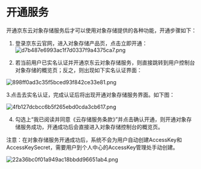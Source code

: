 # **开通服务**

开通京东云对象存储服务后才可以使用对象存储提供的各种功能，开通步骤如下：

1. 登录京东云官网，进入对象存储产品页，点击立即开通：
![d7b487e6993ac1f7d0337f9a4375ca7.png](http://img1.jcloudcs.com/cms/b41ff420-3169-4b38-9634-a5916eb7750f20180528162035.png)

2. 若当前用户已实名认证并开通京东云对象存储服务，则直接跳转到用户控制台对象存储的概览页；反之，则出现如下实名认证界面：

![898ff0ad3c35f5bced93f842ce33e81.png](http://img1.jcloudcs.com/cms/8e0e0027-4c80-4ccd-8ad0-7e7854f2883b20180528162153.png)

3.点击去实名认证，完成认证后将出现开通对象存储服务界面。如下图：

![4fb127dcbcc6b5f265ebd0cda3cb617.png](http://img1.jcloudcs.com/cms/9a662740-680f-4470-9435-e46544451eea20180528162437.png)

4. 勾选上“我已阅读并同意《云存储服务条款》”并点击确认开通，则开通对象存储服务成功，开通成功后会直接进入对象存储控制台的概览页。

注意：在对象存储服务开通成功后，系统不会为用户自动创建AccessKey和AccessKeySecret，需要用户到个人中心的AccessKey管理处手动创建。

![22a36bc0f01a949ac18bbdd96651ab4.png](http://img1.jcloudcs.com/cms/7614abcb-f9c9-4fef-8284-50a7496be77f20180528162517.png)